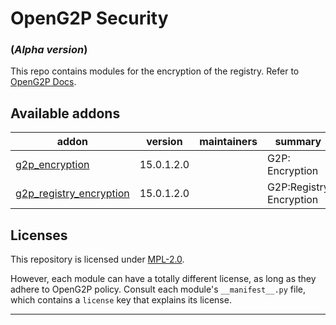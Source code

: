 
<!-- /!\ do not modify above this line -->

# OpenG2P Security 
### (_Alpha version_) ###

This repo contains modules for the encryption of the registry. Refer to [OpenG2P Docs](https://docs.openg2p.org/v/1.1).

<!-- /!\ do not modify below this line -->

<!-- prettier-ignore-start -->

[//]: # (addons)

Available addons
----------------
addon | version | maintainers | summary
--- | --- | --- | ---
[g2p_encryption](g2p_encryption/) | 15.0.1.2.0 |  | G2P: Encryption
[g2p_registry_encryption](g2p_registry_encryption/) | 15.0.1.2.0 |  | G2P:Registry Encryption

[//]: # (end addons)

<!-- prettier-ignore-end -->

## Licenses

This repository is licensed under [MPL-2.0](LICENSE).

However, each module can have a totally different license, as long as they adhere to OpenG2P
policy. Consult each module's `__manifest__.py` file, which contains a `license` key
that explains its license.

----
<!-- /!\ Non OCA Context : Set here the full description of your organization. -->
